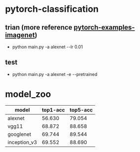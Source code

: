 # pytorch-classification


## trian (more reference [pytorch-examples-imagenet](https://github.com/pytorch/examples/tree/master/imagenet))
- python main.py -a alexnet --lr 0.01

## test
- python main.py -a alexnet -e --pretrained

# model_zoo

| model | top1-acc | top5-acc |
| --- | --- | --- |
| alexnet | 56.630 | 79.054 |
| vgg11 | 68.872 | 88.658 |
| googlenet | 69.744 | 89.544 |
| inception_v3 | 69.552 | 88.690 |
